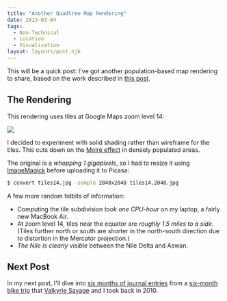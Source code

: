 ```yaml
---
title: "Another Quadtree Map Rendering"
date: 2013-03-04
tags:
  - Non-Technical
  - Location
  - Visualization
layout: layouts/post.njk
---
```


This will be a quick post: I've got another population-based map rendering to
share, based on the work described in [this post](http://blog.savageevan.com/blog/2013/02/21/quadtree-cartography/).

<!-- more -->

## The Rendering

This rendering uses tiles at Google Maps zoom level 14:

<img src="https://lh5.googleusercontent.com/-74zVhVDHIdc/UTVAtI4bhcI/AAAAAAAAAWY/sWT9JplWl7k/s800/tiles14.2048.jpg" />

I decided to experiment with solid shading rather than wireframe for the tiles.  This cuts down on the [Moiré effect](http://en.wikipedia.org/wiki/Moir%C3%A9_pattern) in densely populated areas.

The original is a *whopping 1 gigapixels*, so I had to resize it using [ImageMagick](http://www.imagemagick.org/script/index.php) before uploading it to Picasa:

```bash
$ convert tiles14.jpg -sample 2048x2048 tiles14.2048.jpg
```

A few more random tidbits of information:

- Computing the tile subdivision *took one CPU-hour* on my laptop, a fairly new MacBook Air.
- At zoom level 14, tiles near the equator are *roughly 1.5 miles to a side.* (Tiles further north or south are shorter in the north-south direction due to distortion in the Mercator projection.)
- *The Nile is clearly visible* between the Nile Delta and Aswan.

## Next Post

In my next post, I'll dive into [six months of journal entries](https://savageinternet.github.io/biketotheearth/) from a [six-month bike trip](http://goo.gl/maps/0Xs55) that [Valkyrie Savage](http://www.eecs.berkeley.edu/~valkyrie/) and I took back in 2010.
